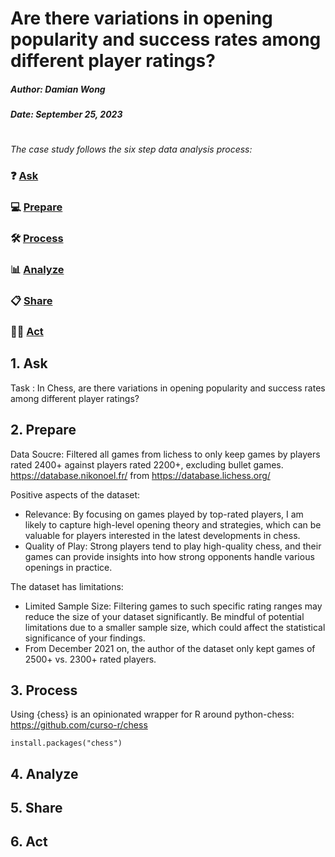 # Are there variations in opening popularity and success rates among different player ratings?
##### Author: Damian Wong

##### Date: September 25, 2023

#

_The case study follows the six step data analysis process:_

### ❓ [Ask](#1-ask)
### 💻 [Prepare](#2-prepare)
### 🛠 [Process](#3-process)
### 📊 [Analyze](#4-analyze)
### 📋 [Share](#5-share)
### 🧗‍♀️ [Act](#6-act)

## 1. Ask
Task : In Chess, are there variations in opening popularity and success rates among different player ratings?

## 2. Prepare
Data Soucre: Filtered all games from lichess to only keep games by players rated 2400+ against players rated 2200+, excluding bullet games.
https://database.nikonoel.fr/ from https://database.lichess.org/

Positive aspects of the dataset:
* Relevance: By focusing on games played by top-rated players, I am likely to capture high-level opening theory and strategies, which can be valuable for players interested in the latest developments in chess.
* Quality of Play: Strong players tend to play high-quality chess, and their games can provide insights into how strong opponents handle various openings in practice.

The dataset has limitations:
* Limited Sample Size: Filtering games to such specific rating ranges may reduce the size of your dataset significantly. Be mindful of potential limitations due to a smaller sample size, which could affect the statistical significance of your findings.
*   From December 2021 on, the author of the dataset only kept games of 2500+ vs. 2300+ rated players.

## 3. Process
Using {chess} is an opinionated wrapper for R around python-chess: https://github.com/curso-r/chess
```{R}
install.packages("chess")
```

## 4. Analyze

## 5. Share 

## 6. Act
